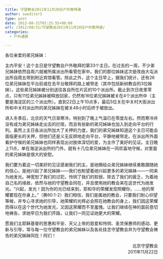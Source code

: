 ```yaml
---
title: 守望教会2011年11月20日户外敬拜通
author: sweditor3
type: post
date: 2012-08-31T03:25:55+00:00
url: /2012/08/31/守望教会2011年11月20日户外敬拜通/
categories:
  - 户外通报

---
```

各位亲爱的弟兄姊妹：

主内平安！这个主日是守望教会户外敬拜的第33个主日。在过去的一周，不少弟兄姊妹依然自周六就被所属派出所看管在家中。我们的那位姊妹这次是改由大屯派出所自周五带到附近宾馆看管。除此之外，这个主日早上，据我们统计，还有26位弟兄姊妹在平台前或在去平台敬拜的路上被带走（其中包括新树教会的3位姊妹）。这些弟兄姊妹被分别送往各自所在片区的10个派出所。截止到次日夜里零点，只有11位弟兄姊妹被释放回家，仍然有16位弟兄姊妹被关在4个派出所中（主要是海淀区的三个派出所）。直到22日上午10点多，最后5位关在中关村大街派出所和中关村派出所的弟兄姊妹在被关48小时后终于被放出。

进入冬季后，北京的天气日渐寒冷，特别到了晚上气温已在零度左右。然而寒冷并没有成为弟兄姊妹走出去的拦阻，而且有些新的弟兄姊妹也加入到走向平台的行列。虽然上主日各派出所加大了关押的力度，我们的弟兄姊妹知道这个主日可能会面临更长的关押，但他们还是义无反顾地走向平台，平静地被带走。在派出所外面看护守候的弟兄姊妹也同样表现出对肢体深切的爱，为主作了美好的见证。主日晚上11点，单在海淀派出所的门外，就有十几位弟兄姊妹在一同欢喜地守候，对里面的弟兄姊妹是很大的安慰。

我们要为着这一切美好的见证感谢我们的主，是祂赐给众弟兄姊妹继续勇敢跟随祂的信心，是祂兴起了弟兄姊妹——我们也盼望着祂兴起更多的弟兄姊妹——一同来为祂发光。神宽恕了我们的过犯，怜悯了我们的软弱，除去了我们的疲乏，为着祂自己名的缘故，依然与祂的守望教会同在，并且使用祂的教会来在这世代为祂发光。“兴起，发光！因为你的光已经来到，耶和华的荣耀发现照耀你，……他的荣耀要现在你身上。”（赛60:1-2）我们相信，我们是属祂的教会，只要我们耐心仰望等候，并专心寻求祂的引导，祂荣耀的光辉必会照在祂教会的身上，我们因这荣耀而得以在这个世代为祂发光，又因这荣耀而不至羞愧。让我们继续在神的面前恳切地祷告，求祂早日为我们开路，让我们一同见证祂更大的荣耀。

愿我们主耶稣基督的恩惠和平安、天父上帝的慈爱和怜悯、圣灵保惠师的感动、更新与引导，常与每一位守望教会的弟兄姊妹以及各处挂念守望教会并为守望教会祷告的弟兄姊妹同在！阿们！

<p style="text-align: right;">
                            北京守望教会<br /> 2011年11月22日
</p>